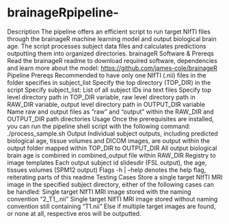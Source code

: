 # brainageRpipeline-
Description 
The pipeline offers an efficient script to run target NIfTI files through the brainageR machine learning model and output biological brain age. The script processes subject data files and calculates predictions outputting them into organized directories. 
brainageR Software & Prereqs 
Read the brainageR readme to download required software, dependencies and learn more about the model: https://github.com/james-cole/brainageR
Pipeline Prereqs
Recommended to have only one NIfTI (.nii) files in the folder specifies in subject_list 
Specify the top directory (TOP_DIR) in the script 
Specify subject_list: List of all subject IDs ina  text files 
Specify top level directory path in TOP_DIR variable, raw level directory path in RAW_DIR variable, output level directory path in OUTPUT_DIR variable 
Name raw and output files as “raw” and “output” within the RAW_DIR and OUTPUT_DIR path directories 
Usage 
Once the prerequisites are installed, you can run the pipeline shell script with the following command: 
./process_sample.sh 
Output 
Individual subject outputs, including predicted biological age, tissue volumes and DICOM images, are output within the output folder mapped within TOP_DIR to OUTPUT_DIR 
All output biological brain age is combined in combined_output file within RAW_DIR
Registry to image templates 
Each output subject id slidesdir (FSL output), the age, tissues volumes (SPM12 output)
Flags 
-h | –help denotes the help flag, reiterating parts of this readme 
Testing Cases
Store a single target NIfTI MRI image in the specified subject directory, either of the following cases can be handled: 
Single target NIfTI MRI image stored with the naming convention “2_T1_.nii” 
Single target NIfTI MRI image stored without naming convention still containing “T1.nii”
Else if multiple target images are found, or none at all, respective eros will be outputted. 
